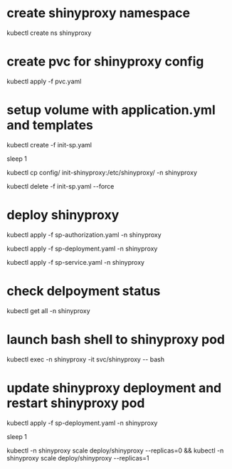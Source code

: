 # create shinyproxy namespace
kubectl create ns shinyproxy

# create pvc for shinyproxy config
kubectl apply -f pvc.yaml

# setup volume with application.yml and templates
kubectl create -f init-sp.yaml

sleep 1

kubectl cp config/ init-shinyproxy:/etc/shinyproxy/ -n shinyproxy

kubectl delete -f init-sp.yaml --force

# deploy shinyproxy
kubectl apply -f sp-authorization.yaml -n shinyproxy

kubectl apply -f sp-deployment.yaml -n shinyproxy

kubectl apply -f sp-service.yaml -n shinyproxy

# check delpoyment status
kubectl get all -n shinyproxy

# launch bash shell to shinyproxy pod
kubectl exec -n shinyproxy -it svc/shinyproxy -- bash

# update shinyproxy deployment and restart shinyproxy pod
kubectl apply -f sp-deployment.yaml -n shinyproxy

sleep 1

kubectl -n shinyproxy scale deploy/shinyproxy --replicas=0 &&  kubectl -n shinyproxy scale deploy/shinyproxy --replicas=1

